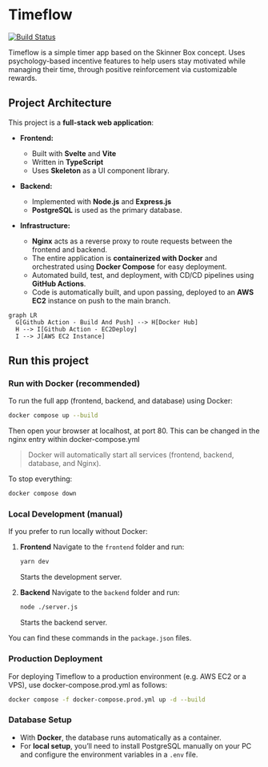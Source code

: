 # Timeflow
[![Build Status](https://github.com/Balaguru4580/TimeFlow/actions/workflows/docker-image.yml/badge.svg?branch=master)](https://github.com/Balaguru4580/TimeFlow/actions/workflows/docker-image.yml)

Timeflow is a simple timer app based on the Skinner Box concept. Uses psychology-based incentive features to help users stay motivated while managing their time, through positive reinforcement via customizable rewards.

## Project Architecture

This project is a **full-stack web application**:

- **Frontend:**  
  - Built with **Svelte** and **Vite**  
  - Written in **TypeScript**  
  - Uses **Skeleton** as a UI component library.

- **Backend:**  
  - Implemented with **Node.js** and **Express.js**  
  - **PostgreSQL** is used as the primary database.

- **Infrastructure:**  
  - **Nginx** acts as a reverse proxy to route requests between the frontend and backend.  
  - The entire application is **containerized with Docker** and orchestrated using **Docker Compose** for easy deployment.
  - Automated build, test, and deployment, with CD/CD pipelines using **GitHub Actions**.  
  - Code is automatically built, and upon passing, deployed to an **AWS EC2** instance on push to the main branch.

```mermaid
graph LR
  G[Github Action - Build And Push] --> H[Docker Hub]
  H --> I[Github Action - EC2Deploy]
  I --> J[AWS EC2 Instance]
```

## Run this project

### Run with Docker (recommended)

To run the full app (frontend, backend, and database) using Docker:

```bash
docker compose up --build
```

Then open your browser at localhost, at port 80. This can be changed in the nginx entry within docker-compose.yml

> Docker will automatically start all services (frontend, backend, database, and Nginx).

To stop everything:

```bash
docker compose down
```

### Local Development (manual)

If you prefer to run locally without Docker:

1. **Frontend**
   Navigate to the `frontend` folder and run:

   ```bash
   yarn dev
   ```

   Starts the development server.

2. **Backend**
   Navigate to the `backend` folder and run:

   ```bash
   node ./server.js
   ```

   Starts the backend server.

You can find these commands in the `package.json` files.


### Production Deployment

For deploying Timeflow to a production environment (e.g. AWS EC2 or a VPS), use docker-compose.prod.yml as follows:

```bash
docker compose -f docker-compose.prod.yml up -d --build
```

### Database Setup

* With **Docker**, the database runs automatically as a container.
* For **local setup**, you’ll need to install PostgreSQL manually on your PC and configure the environment variables in a `.env` file.

